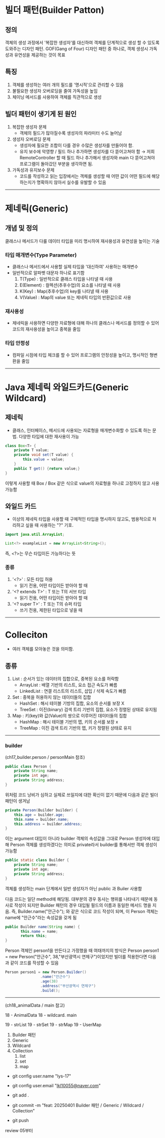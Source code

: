 # 빌더 패턴(Builder Patton)

## 정의

객체의 생성 과정에서 '복잡한 생성자'를 대신하여 객체를 단계적으로 생성 할 수 있도록 도와주는 디자인 패턴.
GOF(Gang of Four) 디자인 패턴 중 하나로, 객체 생성시 가독성과 유연성을 제공하는 것이 목표

## 특징
1. 객체를 생성하는 여러 개의 필드를 '명시적'으로 관리할 수 있음
2. 불필요한 생성자 오버로딩을 줄여 가독성을 높임
3. 체이닝 메서드를 사용하여 객체를 직관적으로 생성
## 빌더 패턴이 생기게 된 원인
1. 복잡한 생성자 문제
    - 객체의 필드가 많아질수록 생성자의 파라미터 수도 늘어남
2. 생성자 오버로딩 문제
    - 생성자에 필요한 조합이 다를 경우 수많은 생성자를 만들어야 함.
    - 유지 보수에 악영향 / 필드 하나 추가하면 생성자를 다 뜯어고쳐야 함 → 저희 RemoteController 할 때 필드 하나 추가해서 생성자와 main 다 뜯어고쳐야 프로그램이 돌아갔던 부분을 생각하면 됨.
3. 가독성과 유지보수 문제
   - 코드를 작성하고 읽는 입장에서는 객체를 생성할 때 어떤 값이 어떤 필드에 해당하는지가 명확하지 않아서 실수를 유발할 수 있음

---

# 제네릭(Generic)

## 개념 및 정의
클래스나 메서드가 다룰 데이터 타입을 미리 명시하여 재사용성과 유연성을 높이는 기술

### 타입 매개변수(Type Parameter)
- 클래스나 메서드에서 사용할 실제 타입을 '대신하여' 사용하는 매개변수
- 일반적으로 알파벳 대문자 하나로 표기함
   1. T(Type) : 일반적으로 클래스 타입을 나타낼 때 사용
  2. E(Element) : 컬렉션(추후수업)의 요소를 나타낼 때 사용
  3. K(Key) : Map(추후수업)의 key를 나타낼 때 사용
  4. V(Value) : Map의 value 또는 제네릭 타입의 반환값으로 사용

### 재사용성
- 제네릭을 사용하면 다양한 자료형에 대해 하나의 클래스나 메서드를 정의할 수 있어 코드의 재사용성을 높이고 중복을 줄임

### 타입 안정성
- 컴파일 시점에 타입 체크를 할 수 있어 프로그램의 안정성을 높이고, 명시적인 형변환을 줄임

---

# Java 제네릭 와일드카드(Generic Wildcard)

## 제네릭
- 클래스, 인터페이스, 메서드에 사용되는 자료형을 매개변수화할 수 있도록 하는 문법. 다양한 타입에 대한 재사용이 가능
```java
class Box<T> {
    private T value;
    private void set(T value) {
        this.value = value;
    }
    public T get() {return value;}
}
```
이렇게 사용할 때 Box<Integer> / Box<String> 같은 식으로 value의 자료형을 하나로 고정하지 않고 사용 가능함

## 와일드 카드
- 이상의 제네릭 타입을 사용할 때 구체적인 타입을 명시하지 않고도, 범용적으로 처리하고 싶을 때 사용하는 "?" 기호.

```java
import java.util.ArrayList;

List<?> exampleList = new ArrayList<String>();
```
즉, <?>는 무슨 타입이든 가능하다는 뜻

### 종류
1. '<?>' : 모든 타입 허용
   - 읽기 전용, 어떤 타입이든 받아야 할 때
2. '<? extends T>' : T 또는 T의 서브 타입
   - 읽기 전용, 어떤 타입이든 받아야 할 때
3. '<? super T>' : T 또는 T의 슈퍼 타입
   - 쓰기 전용, 제한된 타입으로 넣을 때

---

# Colleciton
- 여러 객체를 모아놓은 것을 의미함.

## 종류
1. List : 순서가 있는 데이터의 집합으로, 중복된 요소를 허락함
    - ArrayList : 배열 기반의 리스트, 요소 접근 속도가 빠름
    - LinkedList : 연결 리스트의 리스트, 삽입 / 삭제 속도가 빠름
2. Set : 중복을 허용하지 않는 데이터들의 집합
    - HashSet : 해시 테이블 기방의 집합, 요소의 순서를 보장 X
    - TreeSet : 이진(binary) 검색 트리 기반의 집합, 요소가 정렬된 상태로 유지됨
3. Map : 키(key)와 값(Value)의 쌍으로 이루어진 데이터들의 집합
    - HashMap : 해시 테이블 기반의 맵, 키의 순서를 보장 x
    - TreeMap : 이진 검색 트리 기반의 맵, 키가 정렬된 상태로 유지

---

### builder
(ch17_builder.person / personMain 참조)
```java
public class Person {
    private String name;
    private int age;
    private String address;
}
```
위처럼 코드 낭비가 심하고 실제로 쓰일지에 대한 확신이 없기 때문에 다음과 같은 빌더 패턴이 생겨남
```java
private Person(Builder builder) {
    this.age = builder.age;
    this.name = builder.name;
    this.address = builder.address;
}
```
이는 argument 대입이 아니라 builder 객체의 속성값을 그대로 Person 생성자에 대입해 Person 객체를 생성하겠다는 의미로 private라서 builder를 통해서만 객체 생성이 가능함

```java
public static class Builder {
    private String name;
    private int age;
    private String address;
}
```
객체를 생성하는 main 단계에서 일반 생성자가 아닌 public 과 Builer 사용함

다음 코드는 일단 method에 해당됨. 대부분의 경우 동사는 행위를 나타내기 때문에 동사로 작성이 되지만 Builder 패턴의 경우 대입될 필드의 이름과 동일한 메서드 명을 지음. 즉, Builder.name("안근수"); 와 같은 식으로 코드 작성이 되며, 이 Person 객체는 name에 "안근수"라는 속성값을 갖게 됨

```java
public Builder name(String name) {
       this.name = name;
       return this;
}
```
Person 객체인 person1을 만든다고 가정했을 때 여태까지의 방식은 Person person1 = new Person("안근수", 38,"부산광역시 연제구")이었지만 빌더를 적용한다면 다음과 같이 코드를 작성할 수 있음
```java
Person person1 = new Person.Builder()
                .name("안근수")
                .age(38)
                .address("부산광역시 연제구")
                .build();

```
---

(ch18_animalData / main 참고)









18 - AnimalData
18 - wildcard. main


19 - strList
19 - strSet
19 - strMap
19 - UserMap


1. Builder 패턴
2. Generic
3. Wildcard
4. Collection
   1. list
   2. set
   3. map


- git config user.name "lys-17"
- git config user.email "lkl10055@naver.com"


- git add .
- git commit -m "feat: 20250401 Builder 패턴 / Generic / Wildcard / Collection"
- git push

review 05부터
